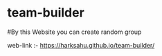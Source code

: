 # team-builder
#By this Website you can create random group 


web-link :- https://harksahu.github.io/team-builder/
